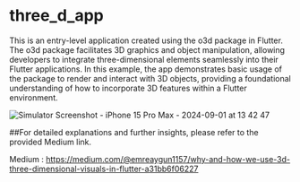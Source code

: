 # three_d_app

This is an entry-level application created using the o3d package in Flutter. The o3d package facilitates 3D graphics and object manipulation, allowing developers to integrate three-dimensional elements seamlessly into their Flutter applications. In this example, the app demonstrates basic usage of the package to render and interact with 3D objects, providing a foundational understanding of how to incorporate 3D features within a Flutter environment.

![Simulator Screenshot - iPhone 15 Pro Max - 2024-09-01 at 13 42 47](https://github.com/user-attachments/assets/91308fde-c20e-43c9-b780-c73023d85ef7)


##For detailed explanations and further insights, please refer to the provided Medium link.

Medium : https://medium.com/@emreaygun1157/why-and-how-we-use-3d-three-dimensional-visuals-in-flutter-a31bb6f06227
